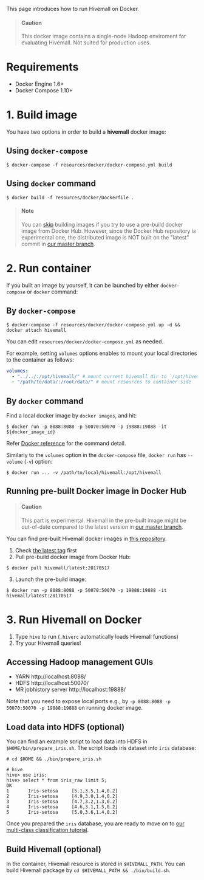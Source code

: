 <!--
  Licensed to the Apache Software Foundation (ASF) under one
  or more contributor license agreements.  See the NOTICE file
  distributed with this work for additional information
  regarding copyright ownership.  The ASF licenses this file
  to you under the Apache License, Version 2.0 (the
  "License"); you may not use this file except in compliance
  with the License.  You may obtain a copy of the License at

    http://www.apache.org/licenses/LICENSE-2.0

  Unless required by applicable law or agreed to in writing,
  software distributed under the License is distributed on an
  "AS IS" BASIS, WITHOUT WARRANTIES OR CONDITIONS OF ANY
  KIND, either express or implied.  See the License for the
  specific language governing permissions and limitations
  under the License.
-->

This page introduces how to run Hivemall on Docker.

<!-- toc -->

> #### Caution
> This docker image contains a single-node Hadoop enviroment for evaluating Hivemall. Not suited for production uses.

# Requirements

 * Docker Engine 1.6+
 * Docker Compose 1.10+

# 1. Build image

You have two options in order to build a **hivemall** docker image:

## Using `docker-compose`
  
```
$ docker-compose -f resources/docker/docker-compose.yml build
```

## Using `docker` command
  
```
$ docker build -f resources/docker/Dockerfile .
```

> #### Note
> You can [skip](./getting_started.html#running-pre-built-docker-image-in-docker-hub) building images if you try to use a pre-build docker image from Docker Hub. However, since the Docker Hub repository is experimental one, the distributed image is NOT built on the "latest" commit in [our master branch](https://github.com/apache/incubator-hivemall).

# 2. Run container

If you built an image by yourself, it can be launched by either `docker-compose` or `docker` command:

## By `docker-compose`

```
$ docker-compose -f resources/docker/docker-compose.yml up -d && docker attach hivemall
```

You can edit `resources/docker/docker-compose.yml` as needed.

For example, setting `volumes` options enables to mount your local directories to the container as follows:

```yml
volumes:
  - "../../:/opt/hivemall/" # mount current hivemall dir to `/opt/hivemall` ($HIVEMALL_PATH) on the container
  - "/path/to/data/:/root/data/" # mount resources to container-side  `/root/data` directory
```

## By `docker` command

Find a local docker image by `docker images`, and hit:

```
$ docker run -p 8088:8088 -p 50070:50070 -p 19888:19888 -it ${docker_image_id}
```

Refer [Docker reference](https://docs.docker.com/engine/reference/run/) for the command detail.

Similarly to the `volumes` option in the `docker-compose` file, `docker run` has `--volume` (`-v`) option: 

```
$ docker run ... -v /path/to/local/hivemall:/opt/hivemall
```

## Running pre-built Docker image in Docker Hub

> #### Caution
> This part is experimental. Hivemall in the pre-built image might be out-of-date compared to the latest version in [our master branch](https://github.com/apache/incubator-hivemall).

You can find pre-built Hivemall docker images in [this repository](https://hub.docker.com/r/hivemall/latest/).

1. Check [the latest tag](https://hub.docker.com/r/hivemall/latest/tags/) first
2. Pull pre-build docker image from Docker Hub: 
```
$ docker pull hivemall/latest:20170517
```
3. Launch the pre-build image:
```
$ docker run -p 8088:8088 -p 50070:50070 -p 19888:19888 -it hivemall/latest:20170517
```

# 3. Run Hivemall on Docker

  1. Type `hive` to run (`.hiverc` automatically loads Hivemall functions)
  2. Try your Hivemall queries!

## Accessing Hadoop management GUIs

* YARN http://localhost:8088/
* HDFS http://localhost:50070/
* MR jobhistory server http://localhost:19888/

Note that you need to expose local ports e.g., by `-p 8088:8088 -p 50070:50070 -p 19888:19888` on running docker image.

## Load data into HDFS (optional)

You can find an example script to load data into HDFS in `$HOME/bin/prepare_iris.sh`.
  The script loads iris dataset into `iris` database:
  
```
# cd $HOME && ./bin/prepare_iris.sh
```

```
# hive
hive> use iris;
hive> select * from iris_raw limit 5;
OK
1       Iris-setosa     [5.1,3.5,1.4,0.2]
2       Iris-setosa     [4.9,3.0,1.4,0.2]
3       Iris-setosa     [4.7,3.2,1.3,0.2]
4       Iris-setosa     [4.6,3.1,1.5,0.2]
5       Iris-setosa     [5.0,3.6,1.4,0.2]
```

Once you prepared the `iris` database, you are ready to move on to [our multi-class classification tutorial](../multiclass/iris_dataset.html).

## Build Hivemall (optional)

In the container, Hivemall resource is stored in `$HIVEMALL_PATH`.
You can build Hivemall package by `cd $HIVEMALL_PATH && ./bin/build.sh`.
